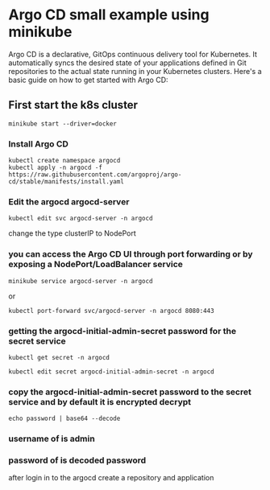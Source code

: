 # Argo CD small example using minikube

Argo CD is a declarative, GitOps continuous delivery tool for Kubernetes. It automatically syncs the desired state of your applications defined in Git repositories to the actual state running in your Kubernetes clusters. Here's a basic guide on how to get started with Argo CD:

## First start the k8s cluster

```
minikube start --driver=docker
```

### Install Argo CD

```
kubectl create namespace argocd
kubectl apply -n argocd -f https://raw.githubusercontent.com/argoproj/argo-cd/stable/manifests/install.yaml
```

### Edit the argocd argocd-server

```
kubectl edit svc argocd-server -n argocd
```

change the type clusterIP to NodePort

### you can access the Argo CD UI through port forwarding or by exposing a NodePort/LoadBalancer service

```
minikube service argocd-server -n argocd
```

or

```
kubectl port-forward svc/argocd-server -n argocd 8080:443
```

### getting the argocd-initial-admin-secret password for the secret service

```
kubectl get secret -n argocd
```

```
kubectl edit secret argocd-initial-admin-secret -n argocd
```

### copy the argocd-initial-admin-secret password to the secret service and by default it is encrypted decrypt

```
echo password | base64 --decode
```

### username of is admin

### password of is decoded password

after login in to the argocd create a repository and application
